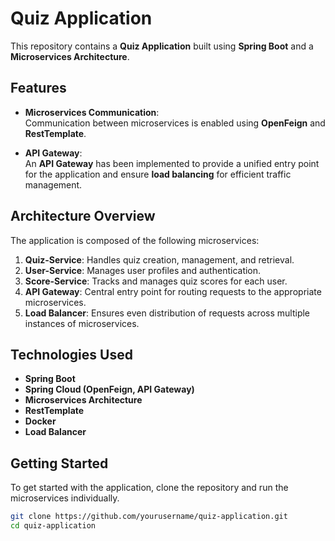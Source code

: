 # Quiz Application

This repository contains a **Quiz Application** built using **Spring Boot** and a **Microservices Architecture**.

## Features

- **Microservices Communication**:  
  Communication between microservices is enabled using **OpenFeign** and **RestTemplate**.
  
- **API Gateway**:  
  An **API Gateway** has been implemented to provide a unified entry point for the application and ensure **load balancing** for efficient traffic management.
  
## Architecture Overview

The application is composed of the following microservices:

1. **Quiz-Service**: Handles quiz creation, management, and retrieval.
2. **User-Service**: Manages user profiles and authentication.
3. **Score-Service**: Tracks and manages quiz scores for each user.
4. **API Gateway**: Central entry point for routing requests to the appropriate microservices.
5. **Load Balancer**: Ensures even distribution of requests across multiple instances of microservices.

## Technologies Used

- **Spring Boot**
- **Spring Cloud (OpenFeign, API Gateway)**
- **Microservices Architecture**
- **RestTemplate**
- **Docker** 
- **Load Balancer** 

## Getting Started

To get started with the application, clone the repository and run the microservices individually.

```bash
git clone https://github.com/yourusername/quiz-application.git
cd quiz-application
